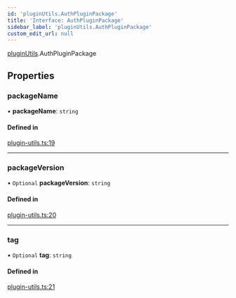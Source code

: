 ```yaml
---
id: 'pluginUtils.AuthPluginPackage'
title: 'Interface: AuthPluginPackage'
sidebar_label: 'pluginUtils.AuthPluginPackage'
custom_edit_url: null
---
```


[pluginUtils](../namespaces/pluginUtils.md).AuthPluginPackage

## Properties

### packageName

• **packageName**: `string`

#### Defined in

[plugin-utils.ts:19](https://github.com/verdaccio/verdaccio/blob/10057a4ff/packages/core/core/src/plugin-utils.ts#L19)

---

### packageVersion

• `Optional` **packageVersion**: `string`

#### Defined in

[plugin-utils.ts:20](https://github.com/verdaccio/verdaccio/blob/10057a4ff/packages/core/core/src/plugin-utils.ts#L20)

---

### tag

• `Optional` **tag**: `string`

#### Defined in

[plugin-utils.ts:21](https://github.com/verdaccio/verdaccio/blob/10057a4ff/packages/core/core/src/plugin-utils.ts#L21)
